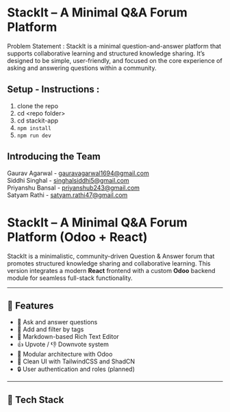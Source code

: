 # StackIt – A Minimal Q&A Forum Platform
Problem Statement : StackIt is a minimal question-and-answer platform that supports collaborative learning and structured knowledge sharing. It’s designed to be simple, user-friendly, and focused on the core experience of asking and answering questions within a community.

## Setup - Instructions : 
1. clone the repo  
2. cd \<repo folder>  
3. cd stackit-app  
4. `npm install`  
5. `npm run dev`  

## Introducing the Team
Gaurav Agarwal - gauravagarwal1694@gmail.com  
Siddhi Singhal - singhalsiddhi5@gmail.com  
Priyanshu Bansal - priyanshub243@gmail.com  
Satyam Rathi - satyam.rathi47@gmail.com  


# StackIt – A Minimal Q&A Forum Platform (Odoo + React)

StackIt is a minimalistic, community-driven Question & Answer forum that promotes structured knowledge sharing and collaborative learning. This version integrates a modern **React** frontend with a custom **Odoo** backend module for seamless full-stack functionality.

---

## 📌 Features

- 📄 Ask and answer questions
- 🔖 Add and filter by tags
- 📝 Markdown-based Rich Text Editor
- 👍 Upvote / 👎 Downvote system
- 🧩 Modular architecture with Odoo
- 🎨 Clean UI with TailwindCSS and ShadCN
- 🔒 User authentication and roles (planned)

---

## 🧱 Tech Stack

